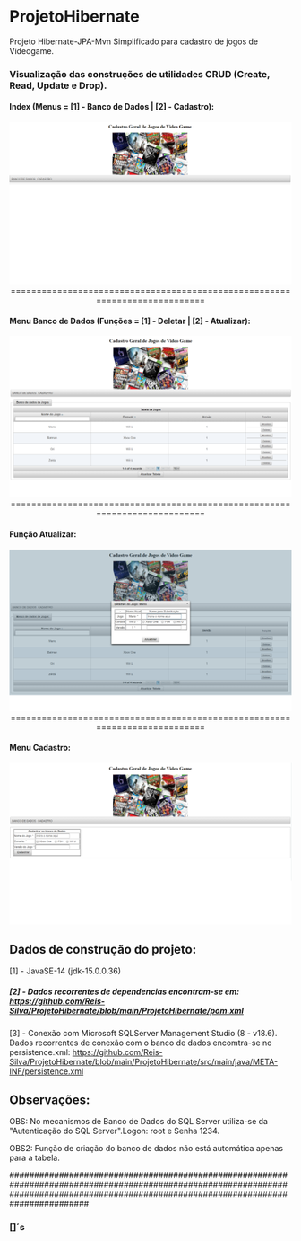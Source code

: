 # ProjetoHibernate

Projeto Hibernate-JPA-Mvn Simplificado para cadastro de jogos de Videogame.

### Visualização das construções de utilidades CRUD (Create, Read, Update e Drop).


#### Index (Menus = [1] - Banco de Dados | [2] - Cadastro):
<p align="center">
<img src="https://github.com/Reis-Silva/ProjetoHibernate/blob/main/ProjetoHibernate/src/main/java/META-INF/resources/img/index.png">
===========================================================================
</p>

#### Menu Banco de Dados (Funções = [1] - Deletar | [2] - Atualizar):
<p align="center">
<img src="https://github.com/Reis-Silva/ProjetoHibernate/blob/main/ProjetoHibernate/src/main/java/META-INF/resources/img/BancoDeDados.png">
===========================================================================
</p>

#### Função Atualizar:
<p align="center">
<img src="https://github.com/Reis-Silva/ProjetoHibernate/blob/main/ProjetoHibernate/src/main/java/META-INF/resources/img/Atualizar.png">
===========================================================================
</p>

#### Menu Cadastro:
<p align="center">
<img src="https://github.com/Reis-Silva/ProjetoHibernate/blob/main/ProjetoHibernate/src/main/java/META-INF/resources/img/cadastro.png">
</p>

## Dados de construção do projeto:

[1] - JavaSE-14 (jdk-15.0.0.36)

##### [2] - Dados recorrentes de dependencias encontram-se em: https://github.com/Reis-Silva/ProjetoHibernate/blob/main/ProjetoHibernate/pom.xml

[3] - Conexão com Microsoft SQLServer Management Studio (8 - v18.6). Dados recorrentes de conexão com o banco de dados encomtra-se no persistence.xml: https://github.com/Reis-Silva/ProjetoHibernate/blob/main/ProjetoHibernate/src/main/java/META-INF/persistence.xml

## Observações:

OBS: No mecanismos de Banco de Dados do SQL Server utiliza-se da "Autenticação do SQL Server".Logon: root e Senha 1234. 

OBS2: Função de criação do banco de dados não está automática apenas para a tabela. 

########################################################################################################################################################################################
### []´s
